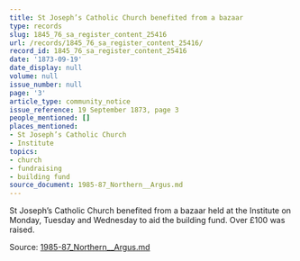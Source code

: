 ```yaml
---
title: St Joseph’s Catholic Church benefited from a bazaar
type: records
slug: 1845_76_sa_register_content_25416
url: /records/1845_76_sa_register_content_25416/
record_id: 1845_76_sa_register_content_25416
date: '1873-09-19'
date_display: null
volume: null
issue_number: null
page: '3'
article_type: community_notice
issue_reference: 19 September 1873, page 3
people_mentioned: []
places_mentioned:
- St Joseph’s Catholic Church
- Institute
topics:
- church
- fundraising
- building fund
source_document: 1985-87_Northern__Argus.md
---
```


St Joseph’s Catholic Church benefited from a bazaar held at the Institute on Monday, Tuesday and Wednesday to aid the building fund.  Over £100 was raised.

Source: [1985-87_Northern__Argus.md](/downloads/markdown/1985-87_Northern__Argus.md)
